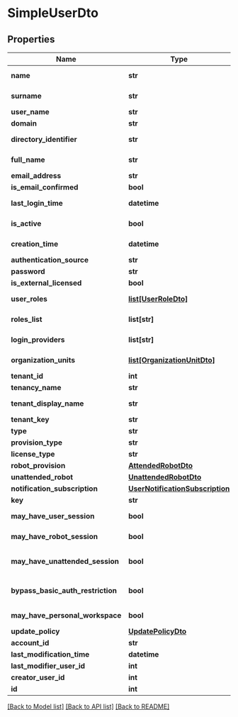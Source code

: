 # SimpleUserDto

## Properties
Name | Type | Description | Notes
------------ | ------------- | ------------- | -------------
**name** | **str** | The name of the person for which the user is created. | [optional] 
**surname** | **str** | The surname of the person for which the user is created. | [optional] 
**user_name** | **str** | The name used to login to Orchestrator. | [optional] 
**domain** | **str** | The domain from which the user is imported | [optional] 
**directory_identifier** | **str** | The directory identifier from which the user is imported | [optional] 
**full_name** | **str** | The full name of the person constructed with the format Name Surname. | [optional] 
**email_address** | **str** | The e-mail address associated with the user. | [optional] 
**is_email_confirmed** | **bool** | States if the email address is valid or not. | [optional] 
**last_login_time** | **datetime** | The date and time when the user last logged in, or null if the user never logged in. | [optional] 
**is_active** | **bool** | States if the user is active or not. An inactive user cannot login to Orchestrator. | [optional] 
**creation_time** | **datetime** | The date and time when the user was created. | [optional] 
**authentication_source** | **str** | The source which authenticated this user. | [optional] 
**password** | **str** | The password used during application login. | [optional] 
**is_external_licensed** | **bool** |  | [optional] 
**user_roles** | [**list[UserRoleDto]**](UserRoleDto.md) | The collection of roles associated with the user. | [optional] 
**roles_list** | **list[str]** | The collection of role names associated with the user. | [optional] 
**login_providers** | **list[str]** | The collection of entities that can authenticate the user. | [optional] 
**organization_units** | [**list[OrganizationUnitDto]**](OrganizationUnitDto.md) | The collection of organization units associated with the user. | [optional] 
**tenant_id** | **int** | The id of the tenant owning the user. | [optional] 
**tenancy_name** | **str** | The name of the tenant owning the user. | [optional] 
**tenant_display_name** | **str** | The display name of the tenant owning the user. | [optional] 
**tenant_key** | **str** | The key of the tenant owning the user. | [optional] 
**type** | **str** | The user type. | [optional] 
**provision_type** | **str** | The user type. | [optional] 
**license_type** | **str** | The user&#39;s license type. | [optional] 
**robot_provision** | [**AttendedRobotDto**](AttendedRobotDto.md) |  | [optional] 
**unattended_robot** | [**UnattendedRobotDto**](UnattendedRobotDto.md) |  | [optional] 
**notification_subscription** | [**UserNotificationSubscription**](UserNotificationSubscription.md) |  | [optional] 
**key** | **str** | Unique key for a user | [optional] 
**may_have_user_session** | **bool** | Specifies whether this user is allowed to have a User session (default: true) | [optional] 
**may_have_robot_session** | **bool** | Specifies whether this user is allowed to have an Attended Robot attached (default: true) | [optional] 
**may_have_unattended_session** | **bool** | Specifies whether this user is allowed to have an Unattended Robot attached (default: false) | [optional] 
**bypass_basic_auth_restriction** | **bool** | Specifies whether this user bypasses the \&quot;Auth.RestrictBasicAuthentication\&quot; application setting (default: false) | [optional] 
**may_have_personal_workspace** | **bool** | Specifies whether this user is allowed to have a Personal Workspace | [optional] 
**update_policy** | [**UpdatePolicyDto**](UpdatePolicyDto.md) |  | [optional] 
**account_id** | **str** |  | [optional] 
**last_modification_time** | **datetime** |  | [optional] 
**last_modifier_user_id** | **int** |  | [optional] 
**creator_user_id** | **int** |  | [optional] 
**id** | **int** |  | [optional] 

[[Back to Model list]](../README.md#documentation-for-models) [[Back to API list]](../README.md#documentation-for-api-endpoints) [[Back to README]](../README.md)


